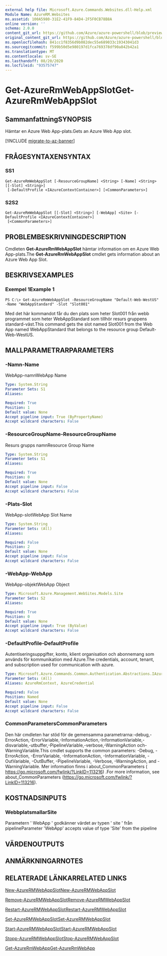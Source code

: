 ```yaml
---
external help file: Microsoft.Azure.Commands.Websites.dll-Help.xml
Module Name: AzureRM.Websites
ms.assetid: 100A5980-31E2-41F9-84D4-2F5F0CB78B8A
online version: ''
schema: 2.0.0
content_git_url: https://github.com/Azure/azure-powershell/blob/preview/src/ResourceManager/Websites/Commands.Websites/help/Get-AzureRmWebAppSlot.md
original_content_git_url: https://github.com/Azure/azure-powershell/blob/preview/src/ResourceManager/Websites/Commands.Websites/help/Get-AzureRmWebAppSlot.md
ms.openlocfilehash: 841cc1f8356d9b082dec55e689033c19343041d3
ms.sourcegitcommit: f599b50d5e980197d1fca769378df90a842b42a1
ms.translationtype: MT
ms.contentlocale: sv-SE
ms.lasthandoff: 08/20/2020
ms.locfileid: "93575747"
---
```

# <span data-ttu-id="c2182-101">Get-AzureRmWebAppSlot</span><span class="sxs-lookup"><span data-stu-id="c2182-101">Get-AzureRmWebAppSlot</span></span>

## <span data-ttu-id="c2182-102">Sammanfattning</span><span class="sxs-lookup"><span data-stu-id="c2182-102">SYNOPSIS</span></span>
<span data-ttu-id="c2182-103">Hämtar en Azure Web App-plats.</span><span class="sxs-lookup"><span data-stu-id="c2182-103">Gets an Azure Web App slot.</span></span>

[!INCLUDE [migrate-to-az-banner](../../includes/migrate-to-az-banner.md)]

## <span data-ttu-id="c2182-104">FRÅGESYNTAXEN</span><span class="sxs-lookup"><span data-stu-id="c2182-104">SYNTAX</span></span>

### <span data-ttu-id="c2182-105">S</span><span class="sxs-lookup"><span data-stu-id="c2182-105">S1</span></span>
```
Get-AzureRmWebAppSlot [-ResourceGroupName] <String> [-Name] <String> [[-Slot] <String>]
 [-DefaultProfile <IAzureContextContainer>] [<CommonParameters>]
```

### <span data-ttu-id="c2182-106">S2</span><span class="sxs-lookup"><span data-stu-id="c2182-106">S2</span></span>
```
Get-AzureRmWebAppSlot [[-Slot] <String>] [-WebApp] <Site> [-DefaultProfile <IAzureContextContainer>]
 [<CommonParameters>]
```

## <span data-ttu-id="c2182-107">PROBLEMBESKRIVNING</span><span class="sxs-lookup"><span data-stu-id="c2182-107">DESCRIPTION</span></span>
<span data-ttu-id="c2182-108">Cmdleten **Get-AzureRmWebAppSlot** hämtar information om en Azure Web App-plats.</span><span class="sxs-lookup"><span data-stu-id="c2182-108">The **Get-AzureRmWebAppSlot** cmdlet gets information about an Azure Web App Slot.</span></span>

## <span data-ttu-id="c2182-109">BESKRIVS</span><span class="sxs-lookup"><span data-stu-id="c2182-109">EXAMPLES</span></span>

### <span data-ttu-id="c2182-110">Exempel 1</span><span class="sxs-lookup"><span data-stu-id="c2182-110">Example 1</span></span>
```
PS C:\> Get-AzureRmWebAppSlot -ResourceGroupName "Default-Web-WestUS" -Name "WebAppStandard" -Slot "Slot001"
```

<span data-ttu-id="c2182-111">Med det här kommandot får du den plats som heter Slot001 från webb programmet som heter WebAppStandard som tillhör resurs gruppens standard-väst.</span><span class="sxs-lookup"><span data-stu-id="c2182-111">This command gets the slot named Slot001 from the Web App named WebAppStandard that belongs to the resource group Default-Web-WestUS.</span></span>

## <span data-ttu-id="c2182-112">MALLPARAMETRAR</span><span class="sxs-lookup"><span data-stu-id="c2182-112">PARAMETERS</span></span>

### <span data-ttu-id="c2182-113">-Namn</span><span class="sxs-lookup"><span data-stu-id="c2182-113">-Name</span></span>
<span data-ttu-id="c2182-114">WebApp-namn</span><span class="sxs-lookup"><span data-stu-id="c2182-114">WebApp Name</span></span>

```yaml
Type: System.String
Parameter Sets: S1
Aliases: 

Required: True
Position: 1
Default value: None
Accept pipeline input: True (ByPropertyName)
Accept wildcard characters: False
```

### <span data-ttu-id="c2182-115">-ResourceGroupName</span><span class="sxs-lookup"><span data-stu-id="c2182-115">-ResourceGroupName</span></span>
<span data-ttu-id="c2182-116">Resurs grupps namn</span><span class="sxs-lookup"><span data-stu-id="c2182-116">Resource Group Name</span></span>

```yaml
Type: System.String
Parameter Sets: S1
Aliases: 

Required: True
Position: 0
Default value: None
Accept pipeline input: False
Accept wildcard characters: False
```

### <span data-ttu-id="c2182-117">-Plats</span><span class="sxs-lookup"><span data-stu-id="c2182-117">-Slot</span></span>
<span data-ttu-id="c2182-118">WebApp-slot</span><span class="sxs-lookup"><span data-stu-id="c2182-118">WebApp Slot Name</span></span>

```yaml
Type: System.String
Parameter Sets: (All)
Aliases: 

Required: False
Position: 2
Default value: None
Accept pipeline input: False
Accept wildcard characters: False
```

### <span data-ttu-id="c2182-119">-WebApp</span><span class="sxs-lookup"><span data-stu-id="c2182-119">-WebApp</span></span>
<span data-ttu-id="c2182-120">WebApp-objekt</span><span class="sxs-lookup"><span data-stu-id="c2182-120">WebApp Object</span></span>

```yaml
Type: Microsoft.Azure.Management.WebSites.Models.Site
Parameter Sets: S2
Aliases: 

Required: True
Position: 0
Default value: None
Accept pipeline input: True (ByValue)
Accept wildcard characters: False
```

### <span data-ttu-id="c2182-121">-DefaultProfile</span><span class="sxs-lookup"><span data-stu-id="c2182-121">-DefaultProfile</span></span>
<span data-ttu-id="c2182-122">Autentiseringsuppgifter, konto, klient organisation och abonnemang som används för kommunikation med Azure.</span><span class="sxs-lookup"><span data-stu-id="c2182-122">The credentials, account, tenant, and subscription used for communication with azure.</span></span>

```yaml
Type: Microsoft.Azure.Commands.Common.Authentication.Abstractions.IAzureContextContainer
Parameter Sets: (All)
Aliases: AzureRmContext, AzureCredential

Required: False
Position: Named
Default value: None
Accept pipeline input: False
Accept wildcard characters: False
```

### <span data-ttu-id="c2182-123">CommonParameters</span><span class="sxs-lookup"><span data-stu-id="c2182-123">CommonParameters</span></span>
<span data-ttu-id="c2182-124">Den här cmdleten har stöd för de gemensamma parametrarna:-debug,-ErrorAction,-ErrorVariable,-InformationAction,-InformationVariable,-disvariable,-utbuffer,-PipelineVariable,-verbose,-WarningAction och-WarningVariable.</span><span class="sxs-lookup"><span data-stu-id="c2182-124">This cmdlet supports the common parameters: -Debug, -ErrorAction, -ErrorVariable, -InformationAction, -InformationVariable, -OutVariable, -OutBuffer, -PipelineVariable, -Verbose, -WarningAction, and -WarningVariable.</span></span> <span data-ttu-id="c2182-125">Mer information finns i about_CommonParameters ( https://go.microsoft.com/fwlink/?LinkID=113216) .</span><span class="sxs-lookup"><span data-stu-id="c2182-125">For more information, see about_CommonParameters (https://go.microsoft.com/fwlink/?LinkID=113216).</span></span>

## <span data-ttu-id="c2182-126">KOSTNADS</span><span class="sxs-lookup"><span data-stu-id="c2182-126">INPUTS</span></span>

### <span data-ttu-id="c2182-127">Webbplatsmallar</span><span class="sxs-lookup"><span data-stu-id="c2182-127">Site</span></span>
<span data-ttu-id="c2182-128">Parametern ' WebApp ' godkänner värdet av typen ' site ' från pipeline</span><span class="sxs-lookup"><span data-stu-id="c2182-128">Parameter 'WebApp' accepts value of type 'Site' from the pipeline</span></span>

## <span data-ttu-id="c2182-129">VÄRDEN</span><span class="sxs-lookup"><span data-stu-id="c2182-129">OUTPUTS</span></span>

## <span data-ttu-id="c2182-130">ANMÄRKNINGAR</span><span class="sxs-lookup"><span data-stu-id="c2182-130">NOTES</span></span>

## <span data-ttu-id="c2182-131">RELATERADE LÄNKAR</span><span class="sxs-lookup"><span data-stu-id="c2182-131">RELATED LINKS</span></span>

[<span data-ttu-id="c2182-132">New-AzureRMWebAppSlot</span><span class="sxs-lookup"><span data-stu-id="c2182-132">New-AzureRMWebAppSlot</span></span>](./New-AzureRMWebAppSlot.md)

[<span data-ttu-id="c2182-133">Remove-AzureRMWebAppSlot</span><span class="sxs-lookup"><span data-stu-id="c2182-133">Remove-AzureRMWebAppSlot</span></span>](./Remove-AzureRMWebAppSlot.md)

[<span data-ttu-id="c2182-134">Restart-AzureRMWebAppSlot</span><span class="sxs-lookup"><span data-stu-id="c2182-134">Restart-AzureRMWebAppSlot</span></span>](./Restart-AzureRMWebAppSlot.md)

[<span data-ttu-id="c2182-135">Set-AzureRMWebAppSlot</span><span class="sxs-lookup"><span data-stu-id="c2182-135">Set-AzureRMWebAppSlot</span></span>](./Set-AzureRMWebAppSlot.md)

[<span data-ttu-id="c2182-136">Start-AzureRMWebAppSlot</span><span class="sxs-lookup"><span data-stu-id="c2182-136">Start-AzureRMWebAppSlot</span></span>](./Start-AzureRMWebAppSlot.md)

[<span data-ttu-id="c2182-137">Stopp-AzureRMWebAppSlot</span><span class="sxs-lookup"><span data-stu-id="c2182-137">Stop-AzureRMWebAppSlot</span></span>](./Stop-AzureRMWebAppSlot.md)

[<span data-ttu-id="c2182-138">Get-AzureRmWebApp</span><span class="sxs-lookup"><span data-stu-id="c2182-138">Get-AzureRmWebApp</span></span>](./Get-AzureRmWebApp.md)
